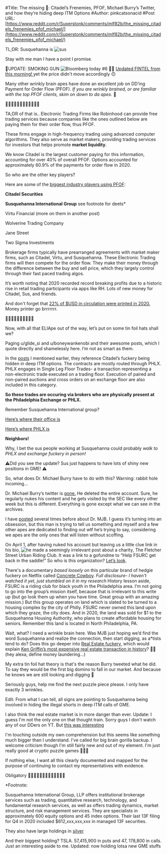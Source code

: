 #Title: The missing 🧩: Citadel’s Frenemies, PFOF, Michael Burry’s Twitter, and how they’re hiding deep ITM Options
#Author: pinkcatsonacid
#Post URL: [https://www.reddit.com/r/Superstonk/comments/mlf82b/the_missing_citadels_frenemies_pfof_michael/](https://www.reddit.com/r/Superstonk/comments/mlf82b/the_missing_citadels_frenemies_pfof_michael/)


TL;DR: Susquehanna is ![sus](http://imgur.com/a/EzZB2vv)

Stay with me man I have a point I promise.

🚨UPDATE: SMOKING GUN ![Bloomberg today](http://imgur.com/a/ZsK2Rur) #6 🤔🧐
[Updated FINTEL from this morning! ](https://fintel.io/sob/us/gme) yet the price didn't move accordingly 🙃

Many other wrinkly brain apes have done an excellent job on DD’ing Payment for Order Flow (PFOF). *If you are wrinkly brained, or are familiar with the top PFOF clients, skim on down to da apes.* 🦧

🚀🚀🚀🚀🚀🚀🚀🚀🚀🚀🚀🚀

TA;DR of that is.. Electronic Trading Firms like Robinhood can provide free trading services because companies like the ones outlined below are paying them for their order flow, thus PFOF. 

These firms engage in high-frequency trading using advanced computer algorithms. They also serve as market makers, providing trading services for investors that helps promote **market liquidity**.  

We know Citadel is the largest customer paying for this information, accounting for over 40% of overall PFOF. Options accounted for approximately 60.9% of the payments for order flow in 2020.

So who are the other key players?

Here are some of the [biggest industry players using PFOF](https://www.lexology.com/library/detail.aspx?g=863806a4-7ec4-4d3e-a5f6-b760b08009f4):

**Citadel Securities**

**Susquehanna International Group** see footnote for deets*

Virtu Financial (more on them in another post)

Wolverine Trading Company

Jane Street

Two Sigma Investments


Brokerage firms typically have prearranged agreements with market maker firms, such as Citadel, Virtu, and Susquehanna. These Electronic Trading firms will then compete for the order flow. They make their money through the difference between the buy and sell price, which they largely control through their fast paced trading algos. 

It’s worth noting that 2020 recorded record breaking profits due to a historic rise in retail trading participants via apps like RH. Lots of new money for Citadel, Sus, and friends.

And don't forget that [22% of $USD in circulation were printed in 2020.](https://www.cityam.com/almost-a-fifth-of-all-us-dollars-were-created-this-year/) Money printer go brrrrrrr.

🦧🦧🦧🦧🦧🦧🦧🦧🦧🦧

Now, with all that ELIApe out of the way, let’s put on some tin foil hats shall we?

Paging u/glide_si and u/boneywankenobi and their awesome posts, which I quote directly and shamelessly here. I’m not as smart as them. 

In the [posts](https://www.reddit.com/r/GME/comments/mk3gcd/call_memaybe_why_the_massive_volume_of_deep_itm/?utm_medium=android_app&utm_source=share) I mentioned earlier, they reference Citadel’s fuckery being hidden in deep ITM options. The contracts are mostly routed through PHLX. PHLX engages in Single Leg Floor Trades- a transaction representing a non-electronic trade executed on a trading floor. Execution of paired and non-paired auctions and cross orders on an exchange floor are also included in this category.

**So these trades are occuring via brokers who are physically present at the Philadelphia Exchange or PHLX.**

Remember Susquehanna International group?

[Here’s where their office is](https://www.google.com/maps/place/Susquehanna+International+Group+LLP,+401+City+Ave+%23220,+Bala+Cynwyd,+PA+19004/@39.9211667,-75.0974258,11z/data=!4m5!1m2!2m1!1ssusquehanna+international+group+office+location!3m1!1s0x89c6b89d387b6871:0x623bca19e44c3716?hl=en-US)


[Here’s where PHLX is](https://www.google.com/maps/place/Nasdaq+OMX+PHLX,+4775+League+Island+Blvd,+Philadelphia,+PA+19112/@39.9195072,-75.1243392,11z/data=!4m5!1m2!2m1!1sPhiladelphia+exchange!3m1!1s0x89c6c593b5e7fbad:0x123a0bdf7e3acc06?hl=en-US)


**Neighbors!**

Why, I bet the sus people working at Susquehanna could probably *walk to PHLX and exchange fuckery in person!*

⚠️Did you see the update? Sus just happens to have lots of shiny new positions in GME! ⚠️

So, what does Dr. Michael Burry have to do with this? Warning: rabbit hole incoming...

Dr. Michael Burry’s twitter is [gone.](https://twitter.com/BurryArchive?s=09) He deleted the entire account. Sure, he regularly nukes his content and he gets visited by the SEC like every other week but this is different. Everything is gone except what we can see in the archives. 

I have [posted](https://www.reddit.com/r/GME/comments/mhh9kn/reading_the_everything_short_dd_and_michael/?utm_medium=android_app&utm_source=share) several times before about Dr. MJB. I guess it’s turning into an obsession, but this man is trying to tell us something and myself and a few other apes are dedicated to finding out wtf he’s trying to say, considering we apes are the only ones that will listen without scoffing. 

On April 1, after having nuked his account but leaving us a little clue link in his bio, ![he made a seemingly irrelevant post about a charity](http://imgur.com/a/pXK1DM1), The Fletcher Street Urban Riding Club. It was a link to a gofundme to “Help FSURC get back in the saddle!” So who is this organization? [Let’s look](http://fsurc.com/).

There's a documentary *based loosely on* this particular brand of hedgie fuckery on Netflix called [Concrete Cowboy](https://www.netflix.com/title/81368729?preventIntent=true). *Full disclosure- I haven't watched it yet, just stumbled on it in my research* History lesson aside, FSURC is a riding club for black youth in the Philadelphia area. I’m not going to go into the group’s mission itself, because that is irrelevant to this write up (but go look them up when you have time. Great group with an amazing mission.) But this group operates on land which is slated to be turned to a housing complex by the city of Philly. FSURC never owned this land upon which they graze, the city does. And in 2020, the land was sold for $1 to the Susquehanna Housing Authority, who plans to create affordable housing for seniors. Remember this land is located in North Philadelphia, PA.

Wait, what? I need a wrinkle brain here. Was MJB just hoping we’d find the word Susquehanna and realize the connection, then start digging, as a*tists tend to do? Does this go deeper into [Real Estate fuckery](https://www.wsj.com/articles/citadel-ceo-ken-griffin-real-estate-11602188980), which would explain [Ken Griffin’s most expensive real estate transaction in history](https://www.businessinsider.com/ken-griffin-most-expensive-home-ever-sold-us-nyc-penthouse-2019-1)? 🤷‍♀️ (hey alexa, define money laundering...)

My extra tin foil hat theory is that's the reason Burry tweeted what he did. To say they would be the first big domino to fall in our market. And because he knows we are still looking and digging 🧐


Seriously guys, help me find the next puzzle piece please. I only have exactly 3 wrinkles. 

Edit: From what I can tell, all signs are pointing to Susquehanna being involved in hiding the illegal shorts in deep ITM calls of GME. 

I also think the real estate market is in more danger than ever. 
Update: I guess I'm not the only one on that thought train. Sorry guys I don't watch any of our DDers on YT. But [this was interesting ](https://youtu.be/EBb9zf_zWvU)

I'm touching outside my own comprehension but this seems like something much bigger than I understand. I've called for big brain gorilla backup. I welcome criticism though I'm still fairly new and out of my element. I'm just really good at cryptic puzzle games 🤷🏼‍♀️

If nothing else, I want all this clearly documented and mapped for the purpose of continuing to contact my representatives with evidence. 


Obligatory 🚀🚀🚀🚀🚀🚀🚀🚀🚀🚀🚀🚀🚀

*Footnote:

Susquehanna International Group, LLP offers institutional brokerage services such as trading, quantitative research, technology, and fundamental research services, as well as offers trading dynamics, market structure, and risk management services. They are specialists in approximately 600 equity options and 45 index options. Their last 13F filing for Q4 in 2020 included $612,xxx,xxx,xxx in managed 13F securities.

They also have large holdings in [silver](https://finance.yahoo.com/quote/AG/holders/)

And their biggest holding? TSLA. 57,415,900 in puts and 47, 178,800 in calls. Just an interesting aside to me. Updated: now holding lotsa new GME stuffs